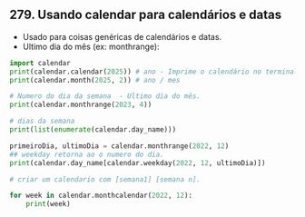 ## 279. Usando calendar para calendários e datas
- Usado para coisas genéricas de calendários e datas.
- Ultimo dia do mês (ex: monthrange):  

``` py
import calendar
print(calendar.calendar(2025)) # ano - Imprime o calendário no terminal.
print(calendar.month(2025, 2)) # ano / mes

# Numero do dia da semana  - Ultimo dia do mês.
print(calendar.monthrange(2023, 4))

# dias da semana
print(list(enumerate(calendar.day_name)))

primeiroDia, ultimoDia = calendar.monthrange(2022, 12)
## weekday retorna ao o numero do dia.
print(calendar.day_name[calendar.weekday(2022, 12, ultimoDia)])

# criar um calendario com [semana1] [semana n].

for week in calendar.monthcalendar(2022, 12):
    print(week)
```